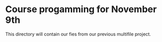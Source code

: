 # Course progamming for November 9th

This directory will contain our fies from our previous multifile project. 
